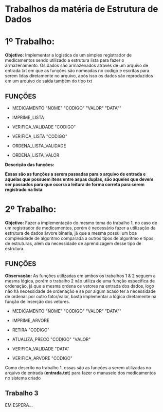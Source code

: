# Trabalhos da matéria de Estrutura de Dados

# 1º  Trabalho:

**Objetivo:** 
Implementar a logistica de um simples registrador de medicamentos sendo utilizado a estrutura lista para fazer o armazenamento.
Os dados são armazenados através de um arquivo de entrada txt em que as funções são nomeadas no codigo e escritas para serem lidas diretamente
no arquivo, após isso os dados são reproduzidos em um arquivo de saida também do tipo txt

## FUNÇÕES
* MEDICAMENTO "NOME" "CODIGO" "VALOR" "DATA""

* IMPRIME_LISTA

* VERIFICA_VALIDADE "CODIGO"

* VERIFICA_LISTA "CODIGO"

* ORDENA_LISTA_VALIDADE

* ORDENA_LISTA_VALOR

**Descrição das funções:**

**Essas são as funções a serem passadas para o arquivo de entrada e aquelas que possuem itens entre aspas duplas, são aqueles que devem ser passados para que ocorra a leitura de forma
correta para serem registrado na lista**

# 2º Trabalho:

**Objetivo:**
Fazer a implementação do mesmo tema do trabalho 1, no caso de um registrador de medicamentos, porém é necessário fazer a utilização da estrutura de dados árvore binaria, já que a mesma possui um boa complexidade de algoritmo comparada a outros tipos de algoritmo e tipos de estruturas, além da necessidade de aprendizagem desse tipo de estrutura.

## FUNÇÕES
**Observação:** As funções utilizadas em ambos os trabalhos 1 & 2 seguem a mesma lógica, porém o trabalho 2 não utiliza de uma função específica de ordenação, já que a mesma ordena os vetores na entrada dos dados, logo não há necessidade de ordenação e se por algum acaso ter a necessidade de ordenar por outro fator/valor, basta implementar a lógica diretamente na função de inserção dos vetores.

* MEDICAMENTO "NOME" "CODIGO" "VALOR" "DATA""

* IMPRIME_ARVORE

* RETIRA "CODIGO"

* ATUALIZA_PRECO "CODIGO" "VALOR"

* VERIFICA_VALIDADE "DATA"

* VERIFICA_ARVORE "CODIGO"

Como descrito no trabalho 1, essas são as funções a serem utilizadas no arquivo de entrada (**entrada.txt**) para fazer o manuseio dos medicamentos no sistema criado
  
## Trabalho 3
EM ESPERA...
